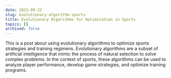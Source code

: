 ```yaml
---
date: 2023-09-22
slug: evolutionary-algorithm-sports
title: Evolutionary Algorithms for Optimization in Sports
topics: []
archived: false
---
```


This is a post about using evolutionary algorithms to optimize sports strategies and training regimens. Evolutionary algorithms are a subset of artificial intelligence that mimic the process of natural selection to solve complex problems. In the context of sports, these algorithms can be used to analyze player performance, develop game strategies, and optimize training programs.
